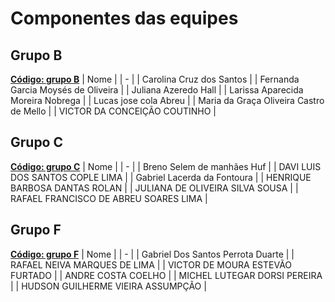 # Componentes das equipes

## Grupo B
**[Código: grupo B](grupoB.ino)**
| Nome |
| - |
| Carolina Cruz dos Santos |
| Fernanda Garcia Moysés de Oliveira |
| Juliana Azeredo Hall |
| Larissa Aparecida Moreira Nobrega |
| Lucas jose cola Abreu |
| Maria da Graça Oliveira Castro de Mello |
| VICTOR DA CONCEIÇÃO COUTINHO |

## Grupo C
**[Código: grupo C](grupoC.ino)**
| Nome |
| - |
| Breno Selem de manhães Huf |
| DAVI LUIS DOS SANTOS COPLE LIMA |
| Gabriel Lacerda da Fontoura |
| HENRIQUE BARBOSA DANTAS ROLAN |
| JULIANA DE OLIVEIRA SILVA SOUSA |
| RAFAEL FRANCISCO DE ABREU SOARES LIMA |


## Grupo F
**[Código: grupo F](grupoF.ino)**
| Nome |
| - |
| Gabriel Dos Santos Perrota Duarte |
| RAFAEL NEIVA MARQUES DE LIMA |
| VICTOR DE MOURA ESTEVÃO FURTADO |
| ANDRE COSTA COELHO |
| MICHEL LUTEGAR DORSI PEREIRA |
| HUDSON GUILHERME VIEIRA ASSUMPÇÃO |

